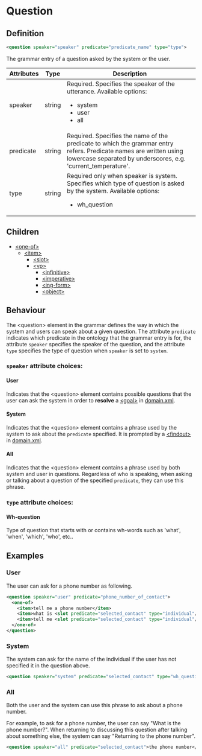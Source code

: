 # Question
## Definition
```xml
<question speaker="speaker" predicate="predicate_name" type="type">
```

The grammar entry of a question asked by the system or the user.

| Attributes | Type | Description |
| --- | --- | --- |
| speaker | string | Required. Specifies the speaker of the utterance. Available options: <ul><li>system</li><li>user</li><li>all</li></ul> |
| predicate | string | Required. Specifies the name of the predicate to which the grammar entry refers. Predicate names are written using lowercase separated by underscores, e.g. 'current_temperature'. |
| type | string |  Required only when speaker is system. Specifies which type of question is asked by the system. Available options: <ul><li>wh_question</li></ul> |

<!-- The other options to type?? -->

## Children

- [<one-of\>](/dialog-domain-description-definition/grammar/children/one-of)
    - [<item\>](/dialog-domain-description-definition/grammar/children/item)
        - [<slot\>](/dialog-domain-description-definition/grammar/children/slot)
        - [<vp\>](/dialog-domain-description-definition/grammar/children/vp)
            - [<infinitive\>](/dialog-domain-description-definition/grammar/children/vp)
            - [<imperative\>](/dialog-domain-description-definition/grammar/children/vp)
            - [<ing-form\>](/dialog-domain-description-definition/grammar/children/vp)
            - [<object\>](/dialog-domain-description-definition/grammar/children/vp)

## Behaviour

The <question\> element in the grammar defines the way in which the system and users can speak about a given question. The attribute `predicate` indicates which predicate in the ontology that the grammar entry is for, the attribute `speaker` specifies the speaker of the question, and the attribute `type` specifies the type of question when `speaker` is set to `system`.

### `speaker` attribute choices:

#### User

Indicates that the <question\> element contains possible questions that the user can ask the system in order to **resolve** a [<goal\>](path/to/domain/goal) in [domain.xml](/domain).

#### System

Indicates that the <question\> element contains a phrase used by the system to ask about the `predicate` specified. It is prompted by a [<findout\>](path/to/domain/findout) in [domain.xml](/domain).

#### All

Indicates that the <question\> element contains a phrase used by both system and user in questions. Regardless of who is speaking, when asking or talking about a question of the specified `predicate`, they can use this phrase.

### `type` attribute choices:

#### Wh-question

Type of question that starts with or contains wh-words such as 'what', 'when', 'which', 'who', etc..

<!--#### Yes/No-question

???

#### Alt-question

??? -->

## Examples

### User

The user can ask for a phone number as following.

```xml
<question speaker="user" predicate="phone_number_of_contact">
  <one-of>
    <item>tell me a phone number</item>
    <item>what is <slot predicate="selected_contact" type="individual"/>'s number</item>
    <item>tell me <slot predicate="selected_contact" type="individual"/>'s number</item>
  </one-of>
</question>
```

### System

The system can ask for the name of the individual if the user has not specified it in the question above.

```xml
<question speaker="system" predicate="selected_contact" type="wh_question">whose number</question>
```

### All

Both the user and the system can use this phrase to ask about a phone number.

For example, to ask for a phone number, the user can say "What is the phone number?". When returning to discussing this question after talking about something else, the system can say "Returning to the phone number".

```xml
<question speaker="all" predicate="selected_contact">the phone number</question>
```
